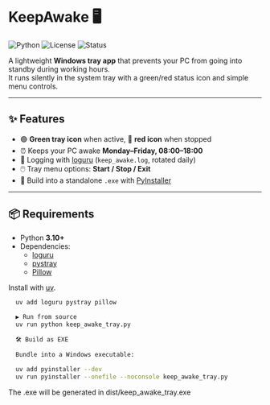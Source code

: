 # KeepAwake 🖥️

![Python](https://img.shields.io/badge/Python-3.10%2B-blue.svg)
![License](https://img.shields.io/badge/License-MIT-green.svg)
![Status](https://img.shields.io/badge/Status-Active-success.svg)

A lightweight **Windows tray app** that prevents your PC from going into standby during working hours.  
It runs silently in the system tray with a green/red status icon and simple menu controls.

---

## ✨ Features
- 🟢 **Green tray icon** when active, 🔴 **red icon** when stopped  
- ⏰ Keeps your PC awake **Monday–Friday, 08:00–18:00** 
- 📜 Logging with [loguru](https://github.com/Delgan/loguru) (`keep_awake.log`, rotated daily)  
- 🖱️ Tray menu options: **Start / Stop / Exit**  
- 🚀 Build into a standalone `.exe` with [PyInstaller](https://pyinstaller.org/)  

---

## 📦 Requirements
- Python **3.10+**
- Dependencies:
  - [loguru](https://github.com/Delgan/loguru)  
  - [pystray](https://github.com/moses-palmer/pystray)  
  - [Pillow](https://python-pillow.org/)  

Install with [uv](https://github.com/astral-sh/uv).  

```bash
  uv add loguru pystray pillow
  
  ▶️ Run from source
  uv run python keep_awake_tray.py
  
  🛠️ Build as EXE
  
  Bundle into a Windows executable:
  
  uv add pyinstaller --dev
  uv run pyinstaller --onefile --noconsole keep_awake_tray.py
  ```
  
  The .exe will be generated in dist/keep_awake_tray.exe
